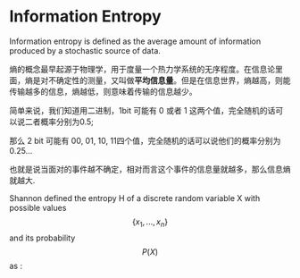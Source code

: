# Information Entropy

Information entropy is defined as the average amount of information produced by a stochastic source of data.

熵的概念最早起源于物理学，用于度量一个热力学系统的无序程度。在信息论里面，熵是对不确定性的测量，又叫做**平均信息量**。但是在信息世界，熵越高，则能传输越多的信息，熵越低，则意味着传输的信息越少。

简单来说，我们知道用二进制，1bit 可能有 0 或者 1 这两个值，完全随机的话可以说二者概率分别为0.5;

那么 2 bit 可能有 00, 01, 10, 11四个值，完全随机的话可以说他们的概率分别为 0.25...

也就是说当面对的事件越不确定，相对而言这个事件的信息量就越多，那么信息熵就越大.

Shannon defined the entropy Η of a discrete random variable X with possible values $$\{x_1, ..., x_n\}$$ and its probability $$P(X)$$ as :
